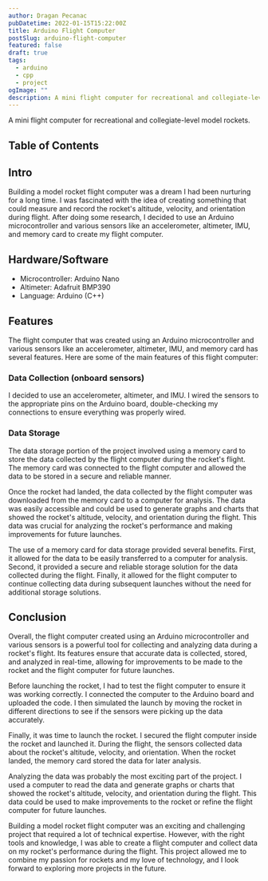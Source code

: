 ```yaml
---
author: Dragan Pecanac
pubDatetime: 2022-01-15T15:22:00Z
title: Arduino Flight Computer
postSlug: arduino-flight-computer
featured: false
draft: true
tags:
  - arduino
  - cpp
  - project
ogImage: ""
description: A mini flight computer for recreational and collegiate-level model rockets.
---
```


A mini flight computer for recreational and collegiate-level model rockets.

<!--![Dragan's Template Project](https://someimgonline.png)-->

## Table of Contents

## Intro

Building a model rocket flight computer was a dream I had been nurturing for a long time. I was fascinated with the idea of creating something that could measure and record the rocket's altitude, velocity, and orientation during flight. After doing some research, I decided to use an Arduino microcontroller and various sensors like an accelerometer, altimeter, IMU, and memory card to create my flight computer.

## Hardware/Software

- Microcontroller: Arduino Nano
- Altimeter: Adafruit BMP390
- Language: Arduino (C++)

## Features

The flight computer that was created using an Arduino microcontroller and various sensors like an accelerometer, altimeter, IMU, and memory card has several features. Here are some of the main features of this flight computer:

### Data Collection (onboard sensors)

I decided to use an accelerometer, altimeter, and IMU. I wired the sensors to the appropriate pins on the Arduino board, double-checking my connections to ensure everything was properly wired.

### Data Storage

The data storage portion of the project involved using a memory card to store the data collected by the flight computer during the rocket's flight. The memory card was connected to the flight computer and allowed the data to be stored in a secure and reliable manner.

Once the rocket had landed, the data collected by the flight computer was downloaded from the memory card to a computer for analysis. The data was easily accessible and could be used to generate graphs and charts that showed the rocket's altitude, velocity, and orientation during the flight. This data was crucial for analyzing the rocket's performance and making improvements for future launches.

The use of a memory card for data storage provided several benefits. First, it allowed for the data to be easily transferred to a computer for analysis. Second, it provided a secure and reliable storage solution for the data collected during the flight. Finally, it allowed for the flight computer to continue collecting data during subsequent launches without the need for additional storage solutions.

<!--### Data Analysis-->

## Conclusion

Overall, the flight computer created using an Arduino microcontroller and various sensors is a powerful tool for collecting and analyzing data during a rocket's flight. Its features ensure that accurate data is collected, stored, and analyzed in real-time, allowing for improvements to be made to the rocket and the flight computer for future launches.

<!--Coding the Arduino board was probably the most challenging part of the project. I used the Arduino Integrated Development Environment (IDE) to write the code. The code was written to collect data from the sensors, store it on the memory card, and then transmit it to a computer for further analysis.-->

Before launching the rocket, I had to test the flight computer to ensure it was working correctly. I connected the computer to the Arduino board and uploaded the code. I then simulated the launch by moving the rocket in different directions to see if the sensors were picking up the data accurately.

Finally, it was time to launch the rocket. I secured the flight computer inside the rocket and launched it. During the flight, the sensors collected data about the rocket's altitude, velocity, and orientation. When the rocket landed, the memory card stored the data for later analysis.

Analyzing the data was probably the most exciting part of the project. I used a computer to read the data and generate graphs or charts that showed the rocket's altitude, velocity, and orientation during the flight. This data could be used to make improvements to the rocket or refine the flight computer for future launches.

Building a model rocket flight computer was an exciting and challenging project that required a lot of technical expertise. However, with the right tools and knowledge, I was able to create a flight computer and collect data on my rocket's performance during the flight. This project allowed me to combine my passion for rockets and my love of technology, and I look forward to exploring more projects in the future.
